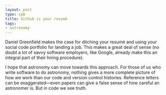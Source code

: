 ```yaml
---
layout: post
type: cpb
title: Github is your resumé
tags:
- astronomy
---
```

Daniel Greenfield makes the case for ditching your resumé and using your social code portfolio for landing a job. This makes a great deal of sense (no doubt a lot of savvy software employers, like Google, already make this an integral part of their hiring procedure).

I hope that astronomy can move towards this approach. For those of us who write software to do astronomy, nothing gives a more complete picture of how we work than our code and version control histories. Reference letters can be exaggerated—even papers can give a false sense of how careful an astronomer is. But in code we see truth.
